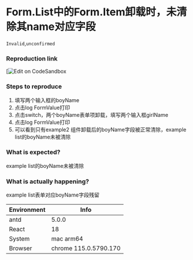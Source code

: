 # Form.List中的Form.Item卸载时，未清除其name对应字段

`Invalid`,`unconfirmed`

### Reproduction link

[![Edit on CodeSandbox](https://codesandbox.io/s/condescending-hoover-w5fy69?file=/src/App.tsx)

### Steps to reproduce

1. 填写两个输入框的boyName
2. 点击log FormValue打印
3. 点击switch，两个boyName表单项卸载，填写两个输入框girlName
4. 点击log FormValue打印
5. 可以看到只有example2 组件卸载后的boyName字段被正常清除，example list的boyName未被清除

### What is expected?

example list的boyName未被清除

### What is actually happening?

example list表单对应boyName字段残留

| Environment | Info                  |
| ----------- | --------------------- |
| antd        | 5.0.0                 |
| React       | 18                    |
| System      | mac arm64             |
| Browser     | chrome 115.0.5790.170 |

<!-- generated by ant-design-issue-helper. DO NOT REMOVE -->
